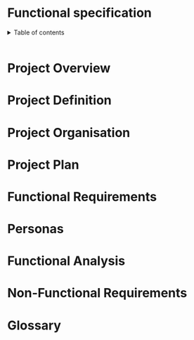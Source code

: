 # Functional specification

<details>
<summary>Table of contents</summary>

- [Functional specification](#functional-specification)
- [Project Overview](#project-overview)
- [Project Definition](#project-definition)
- [Project Organisation](#project-organisation)
- [Project Plan](#project-plan)
- [Functional Requirements](#functional-requirements)
- [Personas](#personas)
- [Functional Analysis](#functional-analysis)
- [Non-Functional Requirements](#non-functional-requirements)
- [Glossary](#glossary)

</details>

<br>

# Project Overview

# Project Definition

# Project Organisation

# Project Plan

# Functional Requirements 

# Personas 

# Functional Analysis

# Non-Functional Requirements

# Glossary


